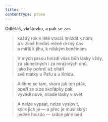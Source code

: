```yaml
---
title: ''
contentType: prose
---
```


Odlétáš, vlaštovko, a pak se zas

> každý rok v létě vracíš hnízdit k nám;  
> a v zimě hledáš méně drsný čas  
> a míříš k jihu, k nilským končinám.

> V mých prsou hnízdí však bůh lásky vždy,  
> za slunečných i za mrazivých dnů,  
> jako by pohrdl už oltáři  
> své matky u Pafu a u Knidu.

> A líhne se tam, skoro jak ten pták,  
> opeří se a ze skořápky pak  
> vyvádí nové, mladé lásky v svět.

> A nelze vypsat, nelze vyslovit,  
> kolik jich je — a přec je musí skrýt  
> jediné hnízdo — srdce plné běd.
